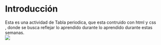 # Introducción
Esta es una actividad de Tabla periodica, que esta contruido con html y css , donde se busca reflejar lo aprendido durante lo aprendido durante estas semanas.
<br>
![](https://s3.amazonaws.com/General_V88/boomyeah/company_209/chapter_2065/handouts/chapter2065_1954_periodic-table.bmp)
